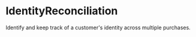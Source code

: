 # IdentityReconciliation
Identify and keep track of a customer's identity across multiple purchases.
